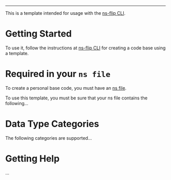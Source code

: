 
-----------------
This is a template intended for usage with the
[ns-flip CLI](https://ns-flip.nostack.net/).


# Getting Started

To use it, follow the instructions at
[ns-flip CLI](https://ns-flip.nostack.net//Building-Code-Bases)
for creating a code base using a template.

# Required in your `ns file`
To create a personal base code, you must have an [ns file](https://ns-flip.nostack.net//NS-Files).

To use this template, you must be sure that your ns file contains the following...

# Data Type Categories
The following categories are supported...

# Getting Help
...
